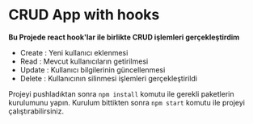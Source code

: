 # CRUD App with hooks

**Bu Projede react hook'lar ile birlikte CRUD işlemleri gerçekleştirdim**

- Create : Yeni kullanıcı eklenmesi
- Read : Mevcut kullanıcıların getirilmesi
- Update : Kullanıcı bilgilerinin güncellenmesi
- Delete : Kullanıcının silinmesi işlemleri gerçekleştirildi

Projeyi pushladıktan sonra `npm install` komutu ile gerekli paketlerin kurulumunu yapın. Kurulum bittikten sonra `npm start` komutu ile projeyi çalıştırabilirsiniz.

